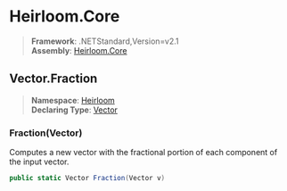 # Heirloom.Core

> **Framework**: .NETStandard,Version=v2.1  
> **Assembly**: [Heirloom.Core][0]  

## Vector.Fraction

> **Namespace**: [Heirloom][0]  
> **Declaring Type**: [Vector][1]  

### Fraction(Vector)

Computes a new vector with the fractional portion of each component of the input vector.

```cs
public static Vector Fraction(Vector v)
```

[0]: ../../../Heirloom.Core.md
[1]: ../Vector.md
